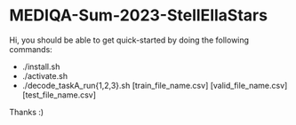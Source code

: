 # MEDIQA-Sum-2023-StellEllaStars

Hi, you should be able to get quick-started by doing the following commands:

* ./install.sh    
* ./activate.sh      
* ./decode_taskA_run{1,2,3}.sh [train_file_name.csv] [valid_file_name.csv] [test_file_name.csv]        


Thanks :)
